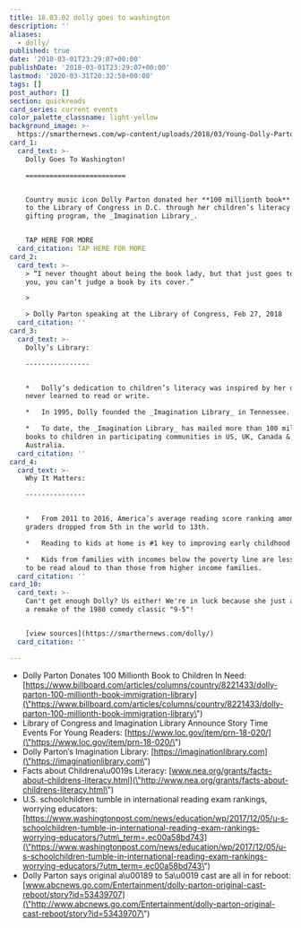 ```yaml
---
title: 18.03.02 dolly goes to washington
description: ''
aliases:
  - dolly/
published: true
date: '2018-03-01T23:29:07+00:00'
publishDate: '2018-03-01T23:29:07+00:00'
lastmod: '2020-03-31T20:32:58+00:00'
tags: []
post_author: []
section: quickreads
card_series: current events
color_palette_classname: light-yellow
background_image: >-
  https://smarthernews.com/wp-content/uploads/2018/03/Young-Dolly-Parton-360x360.jpg
card_1:
  card_text: >-
    Dolly Goes To Washington!

    =========================


    Country music icon Dolly Parton donated her **100 millionth book** this week
    to the Library of Congress in D.C. through her children’s literacy & book
    gifting program, the _Imagination Library_.


    TAP HERE FOR MORE
  card_citation: TAP HERE FOR MORE
card_2:
  card_text: >-
    > “I never thought about being the book lady, but that just goes to show
    you, you can’t judge a book by its cover.”

    > 

    > Dolly Parton speaking at the Library of Congress, Feb 27, 2018
  card_citation: ''
card_3:
  card_text: >-
    Dolly’s Library:

    ----------------


    *   Dolly’s dedication to children’s literacy was inspired by her dad, who
    never learned to read or write.

    *   In 1995, Dolly founded the _Imagination Library_ in Tennessee.

    *   To date, the _Imagination Library_ has mailed more than 100 million free
    books to children in participating communities in US, UK, Canada &
    Australia.
  card_citation: ''
card_4:
  card_text: >-
    Why It Matters:

    ---------------


    *   From 2011 to 2016, America’s average reading score ranking among 4th
    graders dropped from 5th in the world to 13th.

    *   Reading to kids at home is #1 key to improving early childhood literacy.

    *   Kids from families with incomes below the poverty line are less likely
    to be read aloud to than those from higher income families.
  card_citation: ''
card_10:
  card_text: >-
    Can't get enough Dolly? Us either! We're in luck because she just announced
    a remake of the 1980 comedy classic "9-5"!


    [view sources](https://smarthernews.com/dolly/)
  card_citation: ''

---
```

*   Dolly Parton Donates 100 Millionth Book to Children In Need: [https://www.billboard.com/articles/columns/country/8221433/dolly-parton-100-millionth-book-immigration-library](\"https://www.billboard.com/articles/columns/country/8221433/dolly-parton-100-millionth-book-immigration-library\")
*   Library of Congress and Imagination Library Announce Story Time Events For Young Readers: [https://www.loc.gov/item/prn-18-020/](\"https://www.loc.gov/item/prn-18-020/\")
*   Dolly Parton’s Imagination Library: [https://imaginationlibrary.com](\"https://imaginationlibrary.com\")
*   Facts about Childrena\\u0019s Literacy: [www.nea.org/grants/facts-about-childrens-literacy.html](\"http://www.nea.org/grants/facts-about-childrens-literacy.html\")
*   U.S. schoolchildren tumble in international reading exam rankings, worrying educators: [https://www.washingtonpost.com/news/education/wp/2017/12/05/u-s-schoolchildren-tumble-in-international-reading-exam-rankings-worrying-educators/?utm\_term=.ec00a58bd743](\"https://www.washingtonpost.com/news/education/wp/2017/12/05/u-s-schoolchildren-tumble-in-international-reading-exam-rankings-worrying-educators/?utm_term=.ec00a58bd743\")
*   Dolly Parton says original a\\u00189 to 5a\\u0019 cast are all in for reboot: [www.abcnews.go.com/Entertainment/dolly-parton-original-cast-reboot/story?id=53439707](\"http://www.abcnews.go.com/Entertainment/dolly-parton-original-cast-reboot/story?id=53439707\")